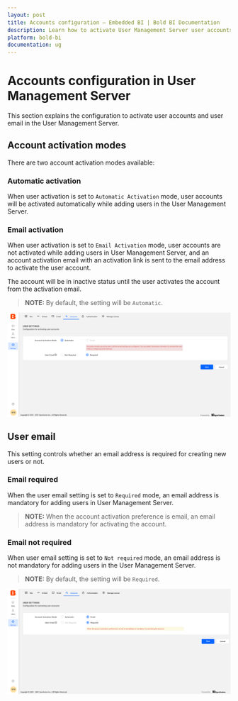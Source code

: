 ```yaml
---
layout: post
title: Accounts configuration – Embedded BI | Bold BI Documentation
description: Learn how to activate User Management Server user accounts. There are two modes of account activation available - automatic and user email.
platform: bold-bi
documentation: ug
---
```


# Accounts configuration in User Management Server

This section explains the configuration to activate user accounts and user email in the User Management Server.

## Account activation modes

There are two account activation modes available:

### Automatic activation

When user activation is set to `Automatic Activation` mode, user accounts will be activated automatically while adding users in the User Management Server.

### Email activation

When user activation is set to `Email Activation` mode, user accounts are not activated while adding users in User Management Server, and an account activation email with an activation link is sent to the email address to activate the user account.

The account will be in inactive status until the user activates the account from the activation email.

> **NOTE:** By default, the setting will be `Automatic`.

![Accounts Settings](/static/assets/multi-tenancy/images/account-automatic-settings.png)

## User email

This setting controls whether an email address is required for creating new users or not.

### Email required

When the user email setting is set to `Required` mode, an email address is mandatory for adding users in User Management Server.

> **NOTE:** When the account activation preference is email, an email address is mandatory for activating the account.

### Email not required

When user email setting is set to `Not required` mode, an email address is not mandatory for adding users in the User Management Server.

> **NOTE:** By default, the setting will be `Required`.

![Email Required Settings](/static/assets/multi-tenancy/images/email-required.png)